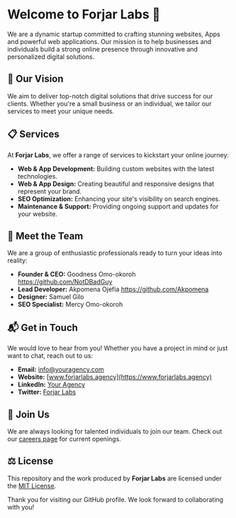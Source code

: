 # Welcome to Forjar Labs 👋

We are a dynamic startup committed to crafting stunning websites, Apps and powerful web applications. Our mission is to help businesses and individuals build a strong online presence through innovative and personalized digital solutions.

## 🌟 Our Vision

We aim to deliver top-notch digital solutions that drive success for our clients. Whether you're a small business or an individual, we tailor our services to meet your unique needs.

## 📋 Services

At **Forjar Labs**, we offer a range of services to kickstart your online journey:

- **Web & App Development:** Building custom websites with the latest technologies.
- **Web & App Design:** Creating beautiful and responsive designs that represent your brand.
- **SEO Optimization:** Enhancing your site's visibility on search engines.
- **Maintenance & Support:** Providing ongoing support and updates for your website.

## 👥 Meet the Team

We are a group of enthusiastic professionals ready to turn your ideas into reality:

- **Founder & CEO:** Goodness Omo-okoroh https://github.com/NotDBadGuy
- **Lead Developer:** Akpomena Ojefia https://github.com/Akpomena
- **Designer:** Samuel Gilo
- **SEO Specialist:** Mercy Omo-okoroh

## 📬 Get in Touch

We would love to hear from you! Whether you have a project in mind or just want to chat, reach out to us:

- **Email:** [info@youragency.com](mailto:hello@forjarlabs.agency)
- **Website:** [www.forjarlabs.agency](https://www.forjarlabs.agency)
- **LinkedIn:** [Your Agency](https://www.linkedin.com/company/your-agency)
- **Twitter:** [Forjar Labs](https://twitter.com/forjarlabs)

## 🔗 Join Us

We are always looking for talented individuals to join our team. Check out our [careers page](https://www.forjarlabs.agency/careers) for current openings.

## ⚖️ License

This repository and the work produced by **Forjar Labs** are licensed under the [MIT License](LICENSE).


Thank you for visiting our GitHub profile. We look forward to collaborating with you!
